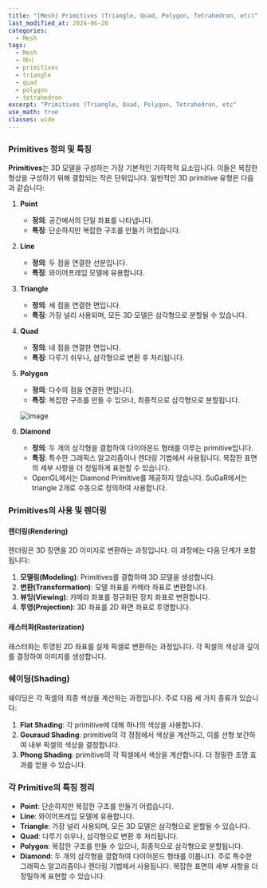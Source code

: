 ```yaml
---
title: "[Mesh] Primitives (Triangle, Quad, Polygon, Tetrahedron, etc)"
last_modified_at: 2024-06-20
categories:
  - Mesh
tags:
  - Mesh
  - 메시
  - primitives
  - triangle
  - quad
  - polygon
  - tetrahedron
excerpt: "Primitives (Triangle, Quad, Polygon, Tetrahedron, etc"
use_math: true
classes: wide
---
```


### Primitives 정의 및 특징

**Primitives**는 3D 모델을 구성하는 가장 기본적인 기하학적 요소입니다. 이들은 복잡한 형상을 구성하기 위해 결합되는 작은 단위입니다. 일반적인 3D primitive 유형은 다음과 같습니다:

1. **Point**
   - **정의**: 공간에서의 단일 좌표를 나타냅니다.
   - **특징**: 단순하지만 복잡한 구조를 만들기 어렵습니다.
   
2. **Line**
   - **정의**: 두 점을 연결한 선분입니다.
   - **특징**: 와이어프레임 모델에 유용합니다.
   
3. **Triangle**
   - **정의**: 세 점을 연결한 면입니다.
   - **특징**: 가장 널리 사용되며, 모든 3D 모델은 삼각형으로 분할될 수 있습니다.
   
4. **Quad**
   - **정의**: 네 점을 연결한 면입니다.
   - **특징**: 다루기 쉬우나, 삼각형으로 변환 후 처리됩니다.
   
5. **Polygon**
   - **정의**: 다수의 점을 연결한 면입니다.
   - **특징**: 복잡한 구조를 만들 수 있으나, 최종적으로 삼각형으로 분할됩니다.
  
    ![image](https://github.com/sandokim/sandokim.github.io/assets/74639652/c73fa0f6-d521-4082-964c-66da384c9c0b)

6. **Diamond**
   - **정의**: 두 개의 삼각형을 결합하여 다이아몬드 형태를 이루는 primitive입니다.
   - **특징**: 특수한 그래픽스 알고리즘이나 렌더링 기법에서 사용됩니다. 복잡한 표면의 세부 사항을 더 정밀하게 표현할 수 있습니다.
   - OpenGL에서는 Diamond Primitive를 제공하지 않습니다. SuGaR에서는 triangle 2개로 수동으로 정의하여 사용합니다.

### Primitives의 사용 및 렌더링

#### 렌더링(Rendering)

렌더링은 3D 장면을 2D 이미지로 변환하는 과정입니다. 이 과정에는 다음 단계가 포함됩니다:

1. **모델링(Modeling)**: Primitives를 결합하여 3D 모델을 생성합니다.
2. **변환(Transformation)**: 모델 좌표를 카메라 좌표로 변환합니다.
3. **뷰잉(Viewing)**: 카메라 좌표를 정규화된 장치 좌표로 변환합니다.
4. **투영(Projection)**: 3D 좌표를 2D 화면 좌표로 투영합니다.

#### 래스터화(Rasterization)

래스터화는 투영된 2D 좌표를 실제 픽셀로 변환하는 과정입니다. 각 픽셀의 색상과 깊이를 결정하여 이미지를 생성합니다.

### 쉐이딩(Shading)

쉐이딩은 각 픽셀의 최종 색상을 계산하는 과정입니다. 주로 다음 세 가지 종류가 있습니다:

1. **Flat Shading**: 각 primitive에 대해 하나의 색상을 사용합니다.
2. **Gouraud Shading**: primitive의 각 정점에서 색상을 계산하고, 이를 선형 보간하여 내부 픽셀의 색상을 결정합니다.
3. **Phong Shading**: primitive의 각 픽셀에서 색상을 계산합니다. 더 정밀한 조명 효과를 얻을 수 있습니다.

### 각 Primitive의 특징 정리

- **Point**: 단순하지만 복잡한 구조를 만들기 어렵습니다.
- **Line**: 와이어프레임 모델에 유용합니다.
- **Triangle**: 가장 널리 사용되며, 모든 3D 모델은 삼각형으로 분할될 수 있습니다.
- **Quad**: 다루기 쉬우나, 삼각형으로 변환 후 처리됩니다.
- **Polygon**: 복잡한 구조를 만들 수 있으나, 최종적으로 삼각형으로 분할됩니다.
- **Diamond**: 두 개의 삼각형을 결합하여 다이아몬드 형태를 이룹니다. 주로 특수한 그래픽스 알고리즘이나 렌더링 기법에서 사용됩니다. 복잡한 표면의 세부 사항을 더 정밀하게 표현할 수 있습니다.



